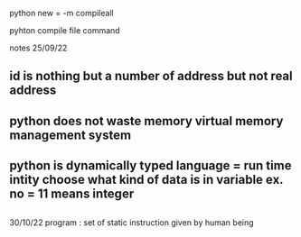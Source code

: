 python new = -m compileall

pyhton compile file command

notes 25/09/22
## id is nothing but a number of address but not real address
## python does not waste memory virtual memory management system 
## python is dynamically typed language = run time intity choose what kind of data is in variable ex. no = 11 means integer

##
30/10/22
program :
set of static instruction given by human being
